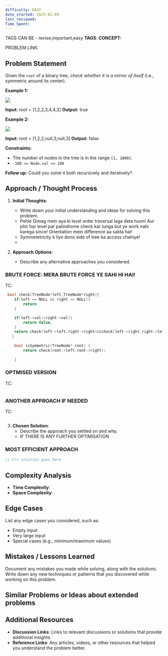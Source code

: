```yaml
---
difficulty: EASY
date_started: 2025-01-09
last_reviewed: 
Time Spent: 
---
```

TAGS CAN BE - revise,important,easy
**TAGS**:
**CONCEPT:** [](.md)

PROBLEM LINK:
## Problem Statement
Given the `root` of a binary tree, _check whether it is a mirror of itself_ (i.e., symmetric around its center).

**Example 1:**

![](https://assets.leetcode.com/uploads/2021/02/19/symtree1.jpg)

**Input:** root = [1,2,2,3,4,4,3]
**Output:** true

**Example 2:**

![](https://assets.leetcode.com/uploads/2021/02/19/symtree2.jpg)

**Input:** root = [1,2,2,null,3,null,3]
**Output:** false

**Constraints:**

- The number of nodes in the tree is in the range `[1, 1000]`.
- `-100 <= Node.val <= 100`

**Follow up:** Could you solve it both recursively and iteratively?

## Approach / Thought Process
1. **Initial Thoughts**: 
   - Write down your initial understanding and ideas for solving this problem.
   - Pehle Dimag mein aya ki level order traversal laga deta huon! Aur phir har level par palindrome check kar lunga but ye work nahi karega since! Orientation mein difference aa sakta hai!
   - Symmetetricity k liye dono side of tree ka access chahiye!
   - 

2. **Approach Options**:
   - Describe any alternative approaches you considered.
   
### BRUTE FORCE: MERA BRUTE FORCE YE SAHI HI HAI!
TC:
```c++
 bool check(TreeNode*left,TreeNode*right){
    if(left == NULL && right == NULL){
        return 
    }

    if(left->val!=right->val){
        return false;
    }
    return check(left->left,right->right)&&check(left->right,right->left);
   }
   
    bool isSymmetric(TreeNode* root) {
        return check(root->left,root->right);
        
    }
```

### OPTMISED VERSION 
TC:
```c++

```

### ANOTHER APPROACH IF NEEDED
TC:
```c++

```


3. **Chosen Solution**:
   - Describe the approach you settled on and why.
   - IF THERE IS ANY FURTHER OPTIMISATION

### MOST EFFICIENT APPROACH
```cpp
// C++ solution goes here
```

## Complexity Analysis
- **Time Complexity**: 
- **Space Complexity**: 

## Edge Cases
List any edge cases you considered, such as:
- Empty input
- Very large input
- Special cases (e.g., minimum/maximum values)

## Mistakes / Lessons Learned
Document any mistakes you made while solving, along with the solutions.
Write down any new techniques or patterns that you discovered while working on this problem.


## Similar Problems or Ideas about extended problems



## Additional Resources
- **Discussion Links**: Links to relevant discussions or solutions that provide additional insights.
- **Reference Links**: Any articles, videos, or other resources that helped you understand the problem better.